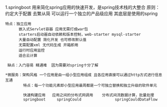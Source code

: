 1.springboot 用来简化spring应用的快速开发，是spring技术栈的大整合 原则：约定大于配置 去繁从简 可以运行一个独立的产品级应用
    其底层是使用的spring
    
    特点：独立应用
          嵌入式Servlet容器 应用无需打成war包
          starters启动器自动依赖和版本控制，web-starter mysql-starter
          大量自动配置 简化开发 也可修改默认值
          无需配置xml 无代码生成 开箱即用
          运行时应用监控
          适合云计算  
          
     缺点：入门容易 精通难  因为需要对spring十分了解
     
    *微服务：架构风格 一个应用是由一组小型应用组成 且各应用直接可以通过http方式进行信息互通
            特点：每一个功能元素即小型应用最周都是一个可独立替换和独立升级的软件单元
            
            快速构建应用   应用之间的分布式网调用    分布式间流数据计算，批量处理
            springboot     springCould               springCouldDataFlow     
        




